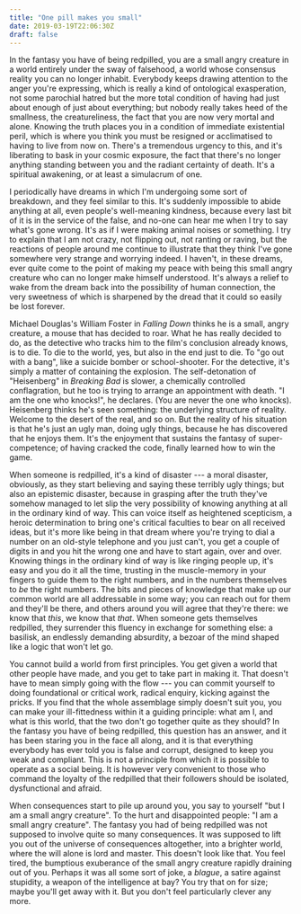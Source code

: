 ```yaml
---
title: "One pill makes you small"
date: 2019-03-19T22:06:30Z
draft: false
---
```

In the fantasy you have of being redpilled, you are a small angry creature in a world entirely under the sway of falsehood, a world whose consensus reality you can no longer inhabit. Everybody keeps drawing attention to the anger you're expressing, which is really a kind of ontological exasperation, not some parochial hatred but the more total condition of having had just about enough of just about everything; but nobody really takes heed of the smallness, the creatureliness, the fact that you are now very mortal and alone. Knowing the truth places you in a condition of immediate existential peril, which is where you think you must be resigned or acclimatised to having to live from now on. There's a tremendous urgency to this, and it's liberating to bask in your cosmic exposure, the fact that there's no longer anything standing between you and the radiant certainty of death. It's a spiritual awakening, or at least a simulacrum of one.

I periodically have dreams in which I'm undergoing some sort of breakdown, and they feel similar to this. It's suddenly impossible to abide anything at all, even people's well-meaning kindness, because every last bit of it is in the service of the false, and no-one can hear me when I try to say what's gone wrong. It's as if I were making animal noises or something. I try to explain that I am not crazy, not flipping out, not ranting or raving, but the reactions of people around me continue to illustrate that they think I've gone somewhere very strange and worrying indeed. I haven't, in these dreams, ever quite come to the point of making my peace with being this small angry creature who can no longer make himself understood. It's always a relief to wake from the dream back into the possibility of human connection, the very sweetness of which is sharpened by the dread that it could so easily be lost forever.

Michael Douglas's William Foster in _Falling Down_ thinks he is a small, angry creature, a mouse that has decided to roar. What he has really decided to do, as the detective who tracks him to the film's conclusion already knows, is to die. To die to the world, yes, but also in the end just to die. To "go out with a bang", like a suicide bomber or school-shooter. For the detective, it's simply a matter of containing the explosion. The self-detonation of "Heisenberg" in _Breaking Bad_ is slower, a chemically controlled conflagration, but he too is trying to arrange an appointment with death. "I am the one who knocks!", he declares. (You are never the one who knocks). Heisenberg thinks he's seen something: the underlying structure of reality. Welcome to the desert of the real, and so on. But the reality of his situation is that he's just an ugly man, doing ugly things, because he has discovered that he enjoys them. It's the enjoyment that sustains the fantasy of super-competence; of having cracked the code, finally learned how to win the game.

When someone is redpilled, it's a kind of disaster --- a moral disaster, obviously, as they start believing and saying these terribly ugly things; but also an epistemic disaster, because in grasping after the truth they've somehow managed to let slip the very possibility of knowing anything at all in the ordinary kind of way. This can voice itself as heightened scepticism, a heroic determination to bring one's critical faculties to bear on all received ideas, but it's more like being in that dream where you're trying to dial a number on an old-style telephone and you just can't, you get a couple of digits in and you hit the wrong one and have to start again, over and over. Knowing things in the ordinary kind of way is like ringing people up, it's easy and you do it all the time, trusting in the muscle-memory in your fingers to guide them to the right numbers, and in the numbers themselves to _be_ the right numbers. The bits and pieces of knowledge that make up our common world are all addressable in some way; you can reach out for them and they'll be there, and others around you will agree that they're there: we know that _this_, we know that _that_. When someone gets themselves redpilled, they surrender this fluency in exchange for something else: a basilisk, an endlessly demanding absurdity, a bezoar of the mind shaped like a logic that won't let go.

You cannot build a world from first principles. You get given a world that other people have made, and you get to take part in making it. That doesn't have to mean simply going with the flow --- you can commit yourself to doing foundational or critical work, radical enquiry, kicking against the pricks. If you find that the whole assemblage simply doesn't suit you, you can make your ill-fittedness within it a guiding principle: what am I, and what is this world, that the two don't go together quite as they should? In the fantasy you have of being redpilled, this question has an answer, and it has been staring you in the face all along, and it is that everything everybody has ever told you is false and corrupt, designed to keep you weak and compliant. This is not a principle from which it is possible to operate as a social being. It is however very convenient to those who command the loyalty of the redpilled that their followers should be isolated, dysfunctional and afraid.

When consequences start to pile up around you, you say to yourself "but I am a small angry creature". To the hurt and disappointed people: "I am a small angry creature". The fantasy you had of being redpilled was not supposed to involve quite so many consequences. It was supposed to lift you out of the universe of consequences altogether, into a brighter world, where the will alone is lord and master. This doesn't look like that. You feel tired, the bumptious exuberance of the small angry creature rapidly draining out of you. Perhaps it was all some sort of joke, a _blague_, a satire against stupidity, a weapon of the intelligence at bay? You try that on for size; maybe you'll get away with it. But you don't feel particularly clever any more.
